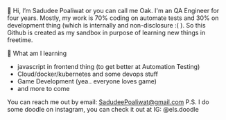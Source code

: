 👋 Hi, I’m Sadudee Poaliwat or you can call me Oak.
I'm an QA Engineer for four years. Mostly, my work is 70% coding on automate tests and 30% on development thing (which is internally and non-disclosure :( ).
So this Github is created as my sandbox in purpose of learning new things in freetime.

🚧 What am I learning
- javascript in frontend thing (to get better at Automation Testing)
- Cloud/docker/kubernetes and some devops stuff
- Game Development (yea.. everyone loves game)
- and more to come

You can reach me out by email: SadudeePoaliwat@gmail.com
P.S. I do some doodle on instagram, you can check it out at IG: @els.doodle


<!---
Poally/Poally is a ✨ special ✨ repository because its `README.md` (this file) appears on your GitHub profile.
You can click the Preview link to take a look at your changes.
--->
